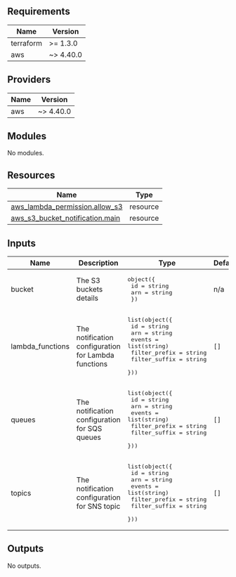 [comment]: # (BEGIN_TF_DOCS)

## Requirements

| Name | Version |
|------|---------|
| terraform | >= 1.3.0 |
| aws | ~> 4.40.0 |

## Providers

| Name | Version |
|------|---------|
| aws | ~> 4.40.0 |

## Modules

No modules.

## Resources

| Name | Type |
|------|------|
| [aws_lambda_permission.allow_s3](https://registry.terraform.io/providers/hashicorp/aws/latest/docs/resources/lambda_permission) | resource |
| [aws_s3_bucket_notification.main](https://registry.terraform.io/providers/hashicorp/aws/latest/docs/resources/s3_bucket_notification) | resource |

## Inputs

| Name | Description | Type | Default | Required |
|------|-------------|------|---------|:--------:|
| bucket | The S3 buckets details | <pre>object({<br>    id  = string<br>    arn = string<br>  })</pre> | n/a | yes |
| lambda\_functions | The notification configuration for Lambda functions | <pre>list(object({<br>    id            = string<br>    arn           = string<br>    events        = list(string)<br>    filter_prefix = string<br>    filter_suffix = string<br>  }))</pre> | `[]` | no |
| queues | The notification configuration for SQS queues | <pre>list(object({<br>    id            = string<br>    arn           = string<br>    events        = list(string)<br>    filter_prefix = string<br>    filter_suffix = string<br>  }))</pre> | `[]` | no |
| topics | The notification configuration for SNS topic | <pre>list(object({<br>    id            = string<br>    arn           = string<br>    events        = list(string)<br>    filter_prefix = string<br>    filter_suffix = string<br>  }))</pre> | `[]` | no |

## Outputs

No outputs.

[comment]: # (END_TF_DOCS)